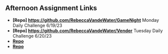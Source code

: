 ## Afternoon Assignment Links

* **[Repo] https://github.com/RebeccaVandeWater/GameNight** Monday Daily Challenge 6/19/23
* **[Repo] https://github.com/RebeccaVandeWater/Vender** Tuesday Daily Challenge 6/20/23
* **[Repo](https://github.com/RebeccaVandeWater/<ASSIGNMENT_REPO>)**
* **[Repo](https://github.com/RebeccaVandeWater/<ASSIGNMENT_REPO>)**
